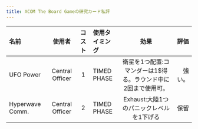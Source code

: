```yaml
---
title: XCOM The Board Gameの研究カード私評
---
```



名前 | 使用者  | コスト | 使用タイミング | 効果 | 評価
:--- | :----:  | :----: | :------------- | :--: | ---:
UFO Power | Central Officer | 1 | TIMED PHASE | 衛星を1つ配置:コマンダーは1$得る。ラウンド中に2回まで使用可。 | 強い。
Hyperwave Comm. | Central Officer | 2 | TIMED PHASE | Exhaust:大陸1つのパニックレベルを1下げる | 保留

